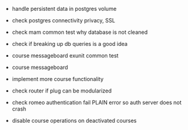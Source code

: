 
- handle persistent data in postgres volume
- check postgres connectivity privacy, SSL
- check mam common test why database is not cleaned

- check if breaking up db queries is a good idea
- course messageboard exunit common test
- course messageboard
- implement more course functionality
- check router if plug can be modularized
- check romeo authentication fail PLAIN error so auth server does not crash

- disable course operations on deactivated courses
